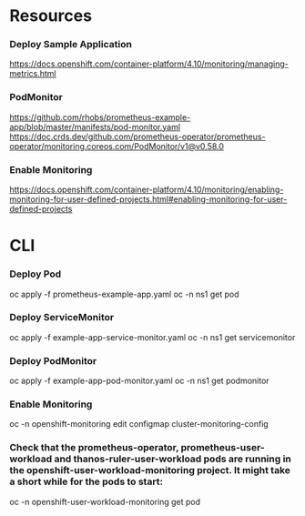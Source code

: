 # Resources 
### Deploy Sample Application 
https://docs.openshift.com/container-platform/4.10/monitoring/managing-metrics.html
### PodMonitor 
https://github.com/rhobs/prometheus-example-app/blob/master/manifests/pod-monitor.yaml
https://doc.crds.dev/github.com/prometheus-operator/prometheus-operator/monitoring.coreos.com/PodMonitor/v1@v0.58.0
### Enable Monitoring 
https://docs.openshift.com/container-platform/4.10/monitoring/enabling-monitoring-for-user-defined-projects.html#enabling-monitoring-for-user-defined-projects


# CLI 
### Deploy Pod 
oc apply -f prometheus-example-app.yaml
oc -n ns1 get pod
### Deploy ServiceMonitor 
oc apply -f example-app-service-monitor.yaml
oc -n ns1 get servicemonitor
### Deploy PodMonitor 
oc apply -f example-app-pod-monitor.yaml
oc -n ns1 get podmonitor
### Enable Monitoring  
oc -n openshift-monitoring edit configmap cluster-monitoring-config

### Check that the prometheus-operator, prometheus-user-workload and thanos-ruler-user-workload pods are running in the openshift-user-workload-monitoring project. It might take a short while for the pods to start:
oc -n openshift-user-workload-monitoring get pod

